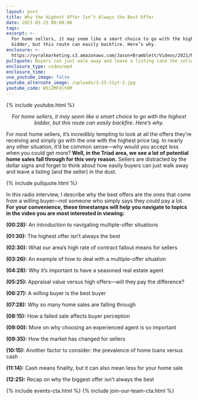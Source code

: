 ```yaml
---
layout: post
title: Why the Highest Offer Isn’t Always the Best Offer
date: 2021-03-25 00:00:00
tags:
excerpt: >-
  For home sellers, it may seem like a smart choice to go with the highest
  bidder, but this route can easily backfire. Here’s why.
enclosure: >-
  https://vyralmarketing.s3.amazonaws.com/Jason+Bramblett/Videos/2021/Multiple+Offers+-+Jason+Bramblett+Real+Estate.mp4
pullquote: Buyers can just walk away and leave a listing (and the seller) in the dust.
enclosure_type: video/mp4
enclosure_time:
use_youtube_image: false
youtube_alternate_image: /uploads/3-25-21yt-2.jpg
youtube_code: W51ZMFXlt6M
---
```

{% include youtube.html %}

<center><em>For home sellers, it may seem like a smart choice to go with the highest bidder, but this route can easily backfire. Here’s why. </em></center>


For most home sellers, it’s incredibly tempting to look at all the offers they’re receiving and simply go with the one with the highest price tag. In nearly any other situation, it’d be common sense—why would you accept less when you could get more? **Well, in the Triad area, we see a lot of potential home sales fall through for this very reason.** Sellers are distracted by the dollar signs and forget to think about how easily buyers can just walk away and leave a listing (and the seller) in the dust.

{% include pullquote.html %}


In this radio interview, I describe why the best offers are the ones that come from a willing buyer—not someone who simply says they *could* pay a lot. **For your convenience, these timestamps will help you navigate to topics in the video you are most interested in viewing:**

**(00:28):** An introduction to navigating multiple-offer situations

**(01:30):** The highest offer isn’t always the best

**(02:30):** What our area’s high rate of contract fallout means for sellers

**(03:26):** An example of how to deal with a multiple-offer situation

**(04:28):** Why it’s important to have a seasoned real estate agent

**(05:25):** Appraisal value versus high offers—will they pay the difference?

**(06:27):** A willing buyer is the best buyer

**(07:28):** Why so many home sales are falling through

**(08:15):** How a failed sale affects buyer perception

**(09:00):** More on why choosing an experienced agent is so important

**(09:35):** How the market has changed for sellers

**(10:15):** Another factor to consider: the prevalence of home loans versus cash

**(11:14):** Cash means finality, but it can also mean less for your home sale

**(12:25):** Recap on why the biggest offer isn’t always the best

{% include events-cta.html %} {% include join-our-team-cta.html %}
